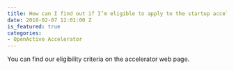 ```yaml
---
title: How can I find out if I’m eligible to apply to the startup accelerator programme?
date: 2018-02-07 12:01:00 Z
is_featured: true
categories:
- OpenActive Accelerator
---
```


You can find our eligibility criteria on the accelerator web page.